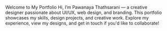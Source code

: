 Welcome to My Portfolio
Hi, I’m Pawanaya Thathsarani — a creative designer passionate about UI/UX, web design, and branding. This portfolio showcases my skills, design projects, and creative work. Explore my experience, view my designs, and get in touch if you'd like to collaborate!
